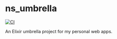 # ns_umbrella

[![CI](https://github.com/nseguin42/ns_umbrella/actions/workflows/ci.yaml/badge.svg?branch=main&event=push)](https://github.com/nseguin42/ns_umbrella/actions/workflows/ci.yaml)

An Elixir umbrella project for my personal web apps.

